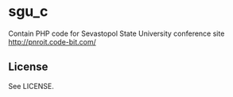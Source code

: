 # sgu_c

Contain PHP code for Sevastopol State University conference site http://pnroit.code-bit.com/

## License

See LICENSE.